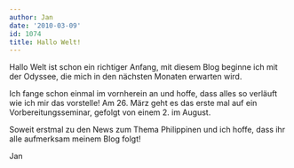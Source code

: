 ```yaml
---
author: Jan
date: '2010-03-09'
id: 1074
title: Hallo Welt!
---
```


Hallo Welt ist schon ein richtiger Anfang, mit diesem Blog beginne ich mit der Odyssee, die mich in den nächsten Monaten erwarten wird.

Ich fange schon einmal im vornherein an und hoffe, dass alles so verläuft wie ich mir das vorstelle! Am 26. März geht es das erste mal auf ein Vorbereitungsseminar, gefolgt von einem 2. im August.

Soweit erstmal zu den News zum Thema Philippinen und ich hoffe, dass ihr alle aufmerksam meinem Blog folgt!

Jan
